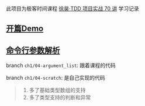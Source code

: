 此项目为极客时间课程 [徐昊·TDD 项目实战 70 讲](https://time.geekbang.org/column/intro/490) 学习记录

## [开篇Demo](intro)
## [命令行参数解析](args)

branch `ch1/04-argument_list`: 跟着课程的代码

branch `ch1/04-scratch`: 是自己实现的代码
 >1. 多了基础类型数组的支持
 >2. 多了类型支持的判断和异常
  
